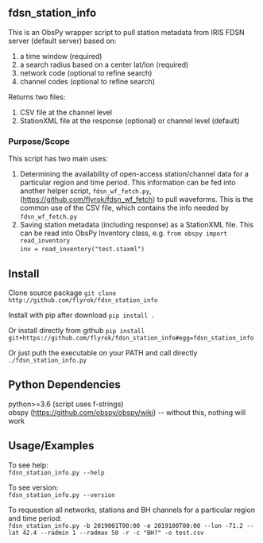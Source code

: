 ## fdsn_station_info ##

This is an ObsPy wrapper script to pull station metadata from IRIS FDSN
server (default server) based on:
1) a time window (required)
2) a search radius based on a center lat/lon (required)
3) network code (optional to refine search)
4) channel codes (optional to refine search)

Returns two files:
1) CSV file at the channel level
2) StationXML file at the response (optional) or channel level (default)

### Purpose/Scope ###

This script has two main uses:
1) Determining the availability of open-access station/channel data
for a particular region and time period. This
information can be fed into another helper script, `fdsn_wf_fetch.py`,
(https://github.com/flyrok/fdsn_wf_fetch) to pull waveforms. This
is the common use of the CSV file, which contains the info needed by
`fdsn_wf_fetch.py`
2) Saving station metadata (including response) as a StationXML file. This
can be read into ObsPy Inventory class, e.g. 
`from obspy import read_inventory`  
`inv = read_inventory("test.staxml")`


## Install ##

Clone source package
`git clone http://github.com/flyrok/fdsn_station_info`

Install with pip after download
`pip install .`

Or install directly from github
`pip install git+https://github.com/flyrok/fdsn_station_info#egg=fdsn_station_info`

Or just puth the executable on your PATH and call directly
`./fdsn_station_info.py`


## Python Dependencies ##

python>=3.6 (script uses f-strings)  
obspy (https://github.com/obspy/obspy/wiki)
-- without this, nothing will work


## Usage/Examples ##

To see help:  
`fdsn_station_info.py --help`    

To see version:  
`fdsn_station_info.py --version`    

To requestion all networks, stations and BH channels for
a particular region and time period:  
`fdsn_station_info.py -b 2019001T00:00 -e 2019100T00:00 --lon -71.2 --lat 42.4 --radmin 1 --radmax 50 -r -c "BH?" -o test.csv`    


